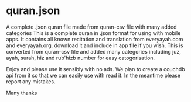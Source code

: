 # quran.json
A complete .json quran file made from quran-csv file with many added categories
This is a complete quran in .json format for using with mobile apps. 
It contains all known recitation and translation from everyayah.com and everyayah.org.
download it and include in app file if you wish. This is converted from quran-csv file and added 
many categories including juz, ayah, surah, hiz and rub'hizb number for easy catogorisation.

Enjoy and please use it sensibly with no ads. We plan to create a couchdb api from it so that we can easily use with read it. 
In the meantime please report any mistakes.



Many thanks
